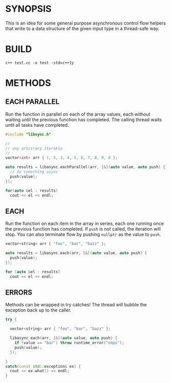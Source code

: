 # SYNOPSIS
This is an idea for some general purpose asynchronous control flow helpers
that write to a data structure of the given input type in a thread-safe way.

# BUILD
```
c++ test.cc -o test -std=c++1y
```

# METHODS

## EACH PARALLEL
Run the function in parallel on each of the array values, each without 
waiting until the previous function has completed. The calling thread 
waits until all tasks have completed.
 
```cpp
#include "libsync.h"

//
// any arbitrary iterable
//
vector<int> arr { 1, 2, 3, 4, 5, 6, 7, 8, 9, 0 };

auto results = libasync.eachParallel(arr, [&](auto value, auto push) {
  // do something async
  push(value);
});

for(auto &el : results)
  cout << el << endl;
```

## EACH
Run the function on each item in the array in series, each one running
once the previous function has completed. If `push` is not called,
the iteration will stop. You can also terminate flow by pushing `nullptr`
as the value to `push`.

```cpp
vector<string> arr { "foo", "bar", "bazz" };

auto results = libasync.each(arr, [&](auto value, auto push) {
  push(value);
});

for (auto &el : results)
  cout << el << endl;
```

## ERRORS
Methods can be wrapped in try catches! The thread will bubble the
exception back up to the caller.

```cpp
try {

  vector<string> arr { "foo", "bar", "bazz" };

  libasync.each(arr, [&](auto value, auto push) {
    if (value == "bar") throw runtime_error("oops");
    push(value);
  });

}
catch(const std::exception& ex) {
  cout << ex.what() << endl;
}
```

